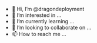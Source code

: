 - 👋 Hi, I’m @dragondeployment
- 👀 I’m interested in ...
- 🌱 I’m currently learning ...
- 💞️ I’m looking to collaborate on ...
- 📫 How to reach me ...

<!---
dragondeployment/dragondeployment is a ✨ special ✨ repository because its `README.md` (this file) appears on your GitHub profile.
You can click the Preview link to take a look at your changes.
--->
